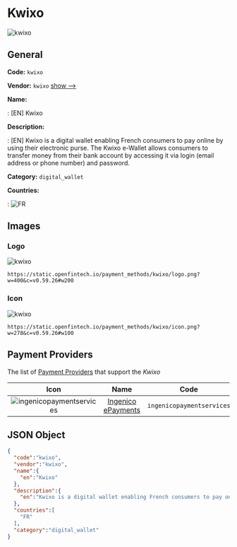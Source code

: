 
# Kwixo 
![kwixo](https://static.openfintech.io/payment_methods/kwixo/logo.png?w=400&c=v0.59.26#w200)  

## General 
**Code:** `kwixo` 
 
**Vendor:** `kwixo` [show -->](/vendors/kwixo/) 
 
**Name:** 
 
:	[EN] Kwixo 
 
**Description:** 
 
: [EN] Kwixo is a digital wallet enabling French consumers to pay online by using their electronic purse. The Kwixo e-Wallet allows consumers to transfer money from their bank account by accessing it via login (email address or phone number) and password. 
 
**Category:** `digital_wallet` 
 
**Countries:** 
 
:	![FR](https://cdnjs.cloudflare.com/ajax/libs/flag-icon-css/3.3.0/flags/4x3/fr.svg#w24)  

## Images 

### Logo 
![kwixo](https://static.openfintech.io/payment_methods/kwixo/logo.png?w=400&c=v0.59.26#w200)  

```
https://static.openfintech.io/payment_methods/kwixo/logo.png?w=400&c=v0.59.26#w200
```  

### Icon 
![kwixo](https://static.openfintech.io/payment_methods/kwixo/icon.png?w=278&c=v0.59.26#w100)  

```
https://static.openfintech.io/payment_methods/kwixo/icon.png?w=278&c=v0.59.26#w100
```  

## Payment Providers 
 
The list of [Payment Providers](/payment-providers/) that support the _Kwixo_ 

|Icon|Name|Code| 
|:---:|:---:|:---:| 
|![ingenicopaymentservices](https://static.openfintech.io/payment_providers/ingenicopaymentservices/icon.png?w=278&c=v0.59.26#w100) |[Ingenico ePayments](/payment-providers/ingenicopaymentservices/)|`ingenicopaymentservices`| 
 

## JSON Object 

```json
{
  "code":"kwixo",
  "vendor":"kwixo",
  "name":{
    "en":"Kwixo"
  },
  "description":{
    "en":"Kwixo is a digital wallet enabling French consumers to pay online by using their electronic purse. The Kwixo e-Wallet allows consumers to transfer money from their bank account by accessing it via login (email address or phone number) and password."
  },
  "countries":[
    "FR"
  ],
  "category":"digital_wallet"
}
```  
